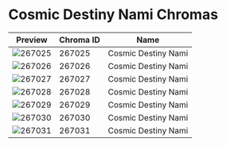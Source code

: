# Cosmic Destiny Nami Chromas

| Preview | Chroma ID | Name |
|---------|-----------|------|
| ![267025](https://raw.communitydragon.org/latest/plugins/rcp-be-lol-game-data/global/default/v1/champion-chroma-images/267/267025.png) | 267025 | Cosmic Destiny Nami |
| ![267026](https://raw.communitydragon.org/latest/plugins/rcp-be-lol-game-data/global/default/v1/champion-chroma-images/267/267026.png) | 267026 | Cosmic Destiny Nami |
| ![267027](https://raw.communitydragon.org/latest/plugins/rcp-be-lol-game-data/global/default/v1/champion-chroma-images/267/267027.png) | 267027 | Cosmic Destiny Nami |
| ![267028](https://raw.communitydragon.org/latest/plugins/rcp-be-lol-game-data/global/default/v1/champion-chroma-images/267/267028.png) | 267028 | Cosmic Destiny Nami |
| ![267029](https://raw.communitydragon.org/latest/plugins/rcp-be-lol-game-data/global/default/v1/champion-chroma-images/267/267029.png) | 267029 | Cosmic Destiny Nami |
| ![267030](https://raw.communitydragon.org/latest/plugins/rcp-be-lol-game-data/global/default/v1/champion-chroma-images/267/267030.png) | 267030 | Cosmic Destiny Nami |
| ![267031](https://raw.communitydragon.org/latest/plugins/rcp-be-lol-game-data/global/default/v1/champion-chroma-images/267/267031.png) | 267031 | Cosmic Destiny Nami |